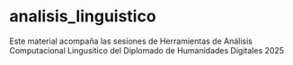 # analisis_linguistico
Este material acompaña las sesiones de Herramientas de Análisis Computacional Lingusitico del Diplomado de Humanidades Digitales 2025
